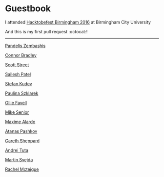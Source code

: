 # Guestbook

I attended [Hacktobefest Birmingham 2016](https://www.eventbrite.co.uk/e/hacktoberfest-birmingham-2016-registration-28429964790) at Birmingham City University

And this is my first pull request :octocat:!

---

[Pandelis Zembashis](http://twitter.com/pandelisz)

[Connor Bradley](http://www.google.com)

[Scott Street](http://astonhack.co.uk)

[Sailesh Patel](http://github.com/SaileshPatel)

[Stefan Kudev](https://www.linkedin.com/in/stefankudev)

[Paulina Szklarek](http://twitter.com/szklarekp)

[Ollie Favell](http://github.com/DaNinjaKidy)

[Mike Senior](https://github.com/michaelsenior)

[Maxime Alardo](https://twitter.com/maximealardo)

[Atanas Pashkov](http://www.twitter.com/Dgaduin)

[Gareth Sheppard](http://dafk.net/what/)

[Andrei Tuta](https://twitter.com/andrei_tu)

[Martin Svejda](https://www.linkedin.com/in/martinsvejda)

[Rachel Mcteigue](https://github.com/HackNewbieBCU)
